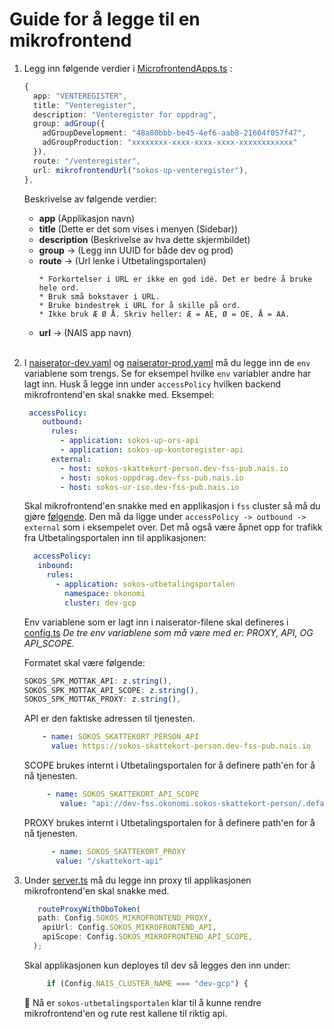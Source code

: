 # Guide for å legge til en mikrofrontend

1. Legg inn følgende verdier i [MicrofrontendApps.ts](/src/MicrofrontendApp.ts) :
    ```typescript
    {
      app: "VENTEREGISTER",
      title: "Venteregister",
      description: "Venteregister for oppdrag",
      group: adGroup({
        adGroupDevelopment: "48a80bbb-be45-4ef6-aab8-21604f057f47",
        adGroupProduction: "xxxxxxxx-xxxx-xxxx-xxxx-xxxxxxxxxxxx"
      }),
      route: "/venteregister",
      url: mikrofrontendUrl("sokos-up-venteregister"),
    },
    ```
    Beskrivelse av følgende verdier:
      - **app** (Applikasjon navn)
      - **title** (Dette er det som vises i menyen (Sidebar))
      - **description** (Beskrivelse av hva dette skjermbildet)
      - **group** -> (Legg inn UUID for både dev og prod)
      - **route** -> (Url lenke i Utbetalingsportalen)
          ```
          * Forkortelser i URL er ikke en god idé. Det er bedre å bruke hele ord.
          * Bruk små bokstaver i URL.
          * Bruke bindestrek i URL for å skille på ord.
          * Ikke bruk Æ Ø Å. Skriv heller: Æ = AE, Ø = OE, Å = AA.
          ```
      - **url** -> (NAIS app navn)
   <br></br>

2. I [naiserator-dev.yaml](../.nais/naiserator-dev.yaml) og [naiserator-prod.yaml](../.nais/naiserator-prod.yaml) må du legge inn de `env` variablene som trengs.
   Se for eksempel hvilke `env` variabler andre har lagt inn.
   Husk å legge inn under `accessPolicy` hvilken backend mikrofrontend'en skal snakke med.
    Eksempel:

   ```yaml
    accessPolicy:
       outbound:
         rules:
           - application: sokos-up-ors-api
           - application: sokos-up-kontoregister-api
         external:
           - host: sokos-skattekort-person.dev-fss-pub.nais.io
           - host: sokos-oppdrag.dev-fss-pub.nais.io
           - host: sokos-ur-iso.dev-fss-pub.nais.io
   ```

   Skal mikrofrontend'en snakke med en applikasjon  i `fss` cluster så må du gjøre [følgende](https://docs.nais.io/workloads/explanations/migrating-to-gcp/#how-do-i-reach-an-application-found-on-premises-from-my-application-in-gcp). Den må da ligge under `accessPolicy -> outbound -> external` som i eksempelet over.
   Det må også være åpnet opp for trafikk fra Utbetalingsportalen inn til applikasjonen:

     ```yaml
       accessPolicy:
        inbound:
          rules:
            - application: sokos-utbetalingsportalen
              namespace: okonomi
              cluster: dev-gcp
      ```

    Env variablene som er lagt inn i naiserator-filene skal defineres i [config.ts](/server/src/config.ts)
   _De tre env variablene som må være med er: PROXY, API, OG API_SCOPE._

      Formatet skal være følgende:
   ```typescript
   SOKOS_SPK_MOTTAK_API: z.string(),
   SOKOS_SPK_MOTTAK_API_SCOPE: z.string(),
   SOKOS_SPK_MOTTAK_PROXY: z.string(),
   ````

      API er den faktiske adressen til tjenesten.
      ```yaml
          - name: SOKOS_SKATTEKORT_PERSON_API
            value: https://sokos-skattekort-person.dev-fss-pub.nais.io
      ```
      SCOPE brukes internt i Utbetalingsportalen for å definere path'en for å nå tjenesten.
      ```yaml
           - name: SOKOS_SKATTEKORT_API_SCOPE
              value: "api://dev-fss.okonomi.sokos-skattekort-person/.default"
      ```
      PROXY brukes internt i Utbetalingsportalen for å definere path'en for å nå tjenesten.
      ```yaml
            - name: SOKOS_SKATTEKORT_PROXY
             value: "/skattekort-api"
      ```

3. Under [server.ts](../server/src/server.ts) må du legge inn proxy til applikasjonen mikrofrontend'en skal snakke med.

    ```typescript
       routeProxyWithOboToken(
       path: Config.SOKOS_MIKROFRONTEND_PROXY,
        apiUrl: Config.SOKOS_MIKROFRONTEND_API,
        apiScope: Config.SOKOS_MIKROFRONTEND_API_SCOPE,
      );
    ```
    Skal applikasjonen kun deployes til dev så legges den inn under:
    ```typescript
         if (Config.NAIS_CLUSTER_NAME === "dev-gcp") {
    ```


   🎉 Nå er `sokos-utbetalingsportalen` klar til å kunne rendre mikrofrontend'en og rute rest kallene til riktig api.
